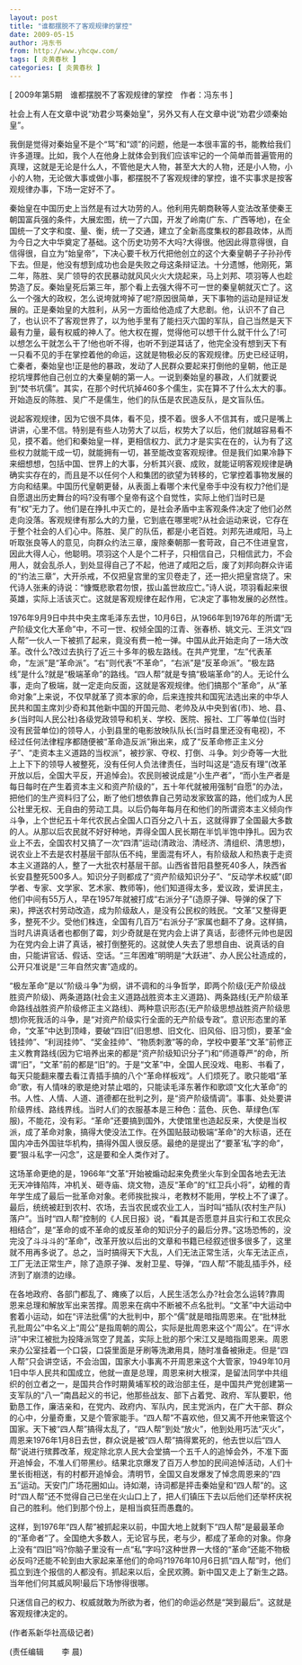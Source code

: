 ```yaml
---
layout: post
title: "谁都摆脱不了客观规律的掌控"
date: 2009-05-15
author: 冯东书
from: http://www.yhcqw.com/
tags: [ 炎黄春秋 ]
categories: [ 炎黄春秋 ]
---
```



[ 2009年第5期　谁都摆脱不了客观规律的掌控　作者：冯东书 ]

社会上有人在文章中说“劝君少骂秦始皇”，另外又有人在文章中说“劝君少颂秦始皇”。


我倒是觉得对秦始皇不是个“骂”和“颂”的问题，他是一本很丰富的书，能教给我们许多道理。比如，我个人在他身上就体会到我们应该牢记的一个简单而普遍管用的真理，这就是无论是什么人，不管他是大人物，甚至大大的人物，还是小人物，小小的人物，无论做大事或做小事，都摆脱不了客观规律的掌控，谁不实事求是按客观规律办事，下场一定好不了。


秦始皇在中国历史上当然是有过大功劳的人。他利用先朝商鞅等人变法改革使秦王朝国富兵强的条件，大展宏图，统一了六国，开发了岭南(广东、广西等地)，在全国统一了文字和度、量、衡，统一了交通，建立了全新高度集权的郡县政体，从而为今日之大中华奠定了基础。这个历史功劳不大吗?大得很。他因此得意得很，自信得很，自立为“始皇帝”，下决心要千秋万代把他创立的这个大秦皇朝子子孙孙传下去。但是，他没有想到成功也会是失败之母这条辩证法。十分遗憾，他刚死，第二年，陈胜、吴广领导的农民暴动就风风火火大烧起来，马上刘邦、项羽等人也趁势造了反。秦始皇死后第三年，那个看上去强大得不可一世的秦皇朝就灭亡了。这么一个强大的政权，怎么说垮就垮掉了呢?原因很简单，天下事物的运动是辩证发展的。正是秦始皇的大胜利，从另一方面给他造成了大悲剧。他，认识不了自己了，也认识不了客观世界了，以为他手里有了能扫灭六国的军队，自己当然是天下最有力量，最有权威的神人了。他大权在握，觉得他可以想干什么就干什么了!可以想怎么干就怎么干了!他也听不得，也听不到逆耳话了，他完全没有想到天下有一只看不见的手在掌控着他的命运，这就是物极必反的客观规律。历史已经证明，亡秦者，秦始皇也!正是他的暴政，发动了人民群众要起来打倒他的皇朝，他正是挖坑埋葬他自己创立的大秦皇朝的第一人。一说到秦始皇的暴政，人们就要说到“焚书坑儒”。其实，在那个时代坑掉460多个儒生，实在算不了什么太大的事。开始造反的陈胜、吴广不是儒生，他们的队伍是农民造反队，是文盲队伍。


说起客观规律，因为它很不具体，看不见，摸不着。很多人不信其有，或只是嘴上讲讲，心里不信。特别是有些人功劳大了以后，权势大了以后，他们就越容易看不见，摸不着。他们和秦始皇一样，更相信权力、武力才是实实在在的，认为有了这些权力就能干成一切，就能拥有一切，甚至能改变客观规律。但是我们如果冷静下来细想想，包括中国、世界上的大事，分析其兴衰、成败，就能证明客观规律是确确实实存在的，而且是不以任何个人和集团的欲望为转移的，它掌控着事物发展的方向和结果。中国历代皇朝更替，从表面上看哪个末代皇帝手中没有权力?他们是自愿退出历史舞台的吗?没有哪个皇帝有这个自觉性，实际上他们当时已是有“权”无力了。他们是在挣扎中灭亡的，是社会矛盾中主客观条件决定了他们必然走向没落。客观规律有那么大的力量，它到底在哪里呢?从社会运动来说，它存在于整个社会的人们心中。陈胜、吴广的队伍，都是小老百姓。刘邦先进咸阳，马上听取张良等人的意见，向群众约法三章，废除秦朝那一套苛政，自己不住进皇宫，因此大得人心，他聪明。项羽这个人是个二杆子，只相信自己，只相信武力，不会用人，就会乱杀人，到处显得自己了不起，他进了咸阳之后，废了刘邦向群众许诺的“约法三章”，大开杀戒，不仅把皇宫里的宝贝卷走了，还一把火把皇宫烧了。宋代诗人张耒的诗说：“慷慨悲歌君勿恨，拔山盖世故应亡。”诗人说，项羽看起来很英雄，实际上活该灭亡。这就是客观规律在起作用，它决定了事物发展的必然性。


1976年9月9日中共中央主席毛泽东去世，10月6日，从1966年到1976年的所谓“无产阶级文化大革命”中，不可一世、权倾全国的江青、张春桥、姚文元、王洪文“四人帮”一伙人一下被抓了起来，竟没有费一枪一弹。中国从此开始走向了一场大改革。改什么?改过去执行了近三十多年的极左路线。在共产党里，“左”代表革命，“左派”是“革命派”。“右”则代表“不革命”，“右派”是“反革命派”。“极左路线”是什么?就是“极端革命”的路线。“四人帮”就是专搞“极端革命”的人。无论什么事，走向了极端，就一定走向反面，这就是客观规律。他们搞那个“革命”，从“革命对象”上来说，不仅早就革了资本家的命，后来连按共和国宪法选出来的中华人民共和国主席刘少奇和其他新中国的开国元勋、老帅及从中央到省(市)、地、县、乡(当时叫人民公社)各级党政领导和机关、学校、医院、报社、工厂等单位(当时没有民营单位)的领导人，小到县里的电影放映队队长(当时县里还没有电视)，不经过任何法律程序都随便被“革命造反派”揪出来，成了“反革命修正主义分子”、“走资本主义道路的当权派”，被抄家、夺权、打倒、斗争。刘少奇等一大批上上下下的领导人被整死，没有任何人负法律责任，当时叫这是“造反有理”(改革开放以后，全国大平反，开追悼会)。农民则被说成是“小生产者”，“而小生产者是每日每时在产生着资本主义和资产阶级的”，五十年代就被用强制“自愿”的办法，把他们的生产资料归了公，断了他们想依靠自己劳动发家致富的路，他们成为人民公社里无权、无自由的劳动工具。以后仍每年每月在和他们的所谓资本主义倾向作斗争，上个世纪五十年代农民占全国人口百分之八十五，这就得罪了全国最大多数的人。从那以后农民就不好好种地，弄得全国人民长期在半饥半饱中挣扎。因为农业上不去，全国农村又搞了一次“四清”运动(清政治、清经济、清组织、清思想)，说农业上不去是农村基层干部队伍不纯，里面混有坏人，有阶级敌人和热衷于走资本主义道路的人，整了一大批农村基层干部。山西省昔阳县整死40多人，陕西省长安县整死500多人。知识分子则都成了“资产阶级知识分子”、“反动学术权威”(即学者、专家、文学家、艺术家、教师等)，他们知道得太多，爱议政，爱讲民主，他们中间有55万人，早在1957年就被打成“右派分子”(造原子弹、导弹的保了下来)，押送农村劳动改造，成为阶级敌人，是没有公民权的贱民。“文革”又整得更多，整死不少。受他们株连，全国有几百万“右派分子”家属也翻不了身。这样搞，当时凡讲真话者也都倒了霉，刘少奇就是在党内会上讲了真话，彭德怀元帅也是因为在党内会上讲了真话，被打倒整死的。这就使人失去了思想自由、说真话的自由，只能讲官话、假话、空话。“三年困难”明明是“大跃进”、办人民公社造成的，公开只准说是“三年自然灾害”造成的。


“极左革命”是以“阶级斗争”为纲，讲不调和的斗争哲学，即两个阶级(无产阶级战胜资产阶级)、两条道路(社会主义道路战胜资本主义道路)、两条路线(无产阶级革命路线战胜资产阶级修正主义路线)、两种意识形态(无产阶级思想战胜资产阶级思想)你死我活的斗争，是“对资产阶级实行全面的无产阶级专政”。意识形态里的革命，“文革”中达到顶峰，要破“四旧”(旧思想、旧文化、旧风俗、旧习惯)，要革“金钱挂帅”、“利润挂帅”、“奖金挂帅”、“物质刺激”等的命，学校中要革“文革”前修正主义教育路线(因为它培养出来的都是“资产阶级知识分子”)和“师道尊严”的命，所谓“旧”，“文革”前的都是“旧”的。于是“文革”中，全国人民没戏、电影、书看了，每天只能翻来覆去看江青插手搞的八个“革命样板戏”。人们烦死了。歌只能唱“革命”歌，有人情味的歌是绝对禁止唱的，只能读毛泽东著作和歌颂“文化大革命”的书。人性、人情、人道、道德都在批判之列，是“资产阶级情调”。事事、处处要讲阶级界线、路线界线。当时人们的衣服基本是三种色：蓝色、灰色、草绿色(军服)，不能花，没有彩。“革命”还要搞到国外，大使馆里也造起反来，大使是当权派，成了革命对象，搞得大使没法工作。在外国贴鼓动极端“革命”的大标语，还在国内冲击外国驻华机构，搞得外国人很反感。最绝的是提出了“要革‘私’字的命”，要“狠斗私字一闪念”，这是要和全人类作对了。


这场革命更绝的是，1966年“文革”开始被煽动起来免费坐火车到全国各地去无法无天冲锋陷阵，冲机关、砸寺庙、烧文物，造反“革命”的“红卫兵小将”，幼稚的青年学生成了最后一批革命对象。老师挨批挨斗，老教材不能用，学校上不了课了。最后，统统被赶到农村、农场，去当农民或农业工人，当时叫“插队(农村生产队)落户”。当时“四人帮”控制的《人民日报》说，“看其是否愿意并且实行和工农民众相结合”，是“革命的或不革命的或反革命的知识分子的最后分界。”这场恐怖的，没完没了斗斗斗的“革命”，改革开放以后出的文章和书籍已经叙述很多很多了，这里就不用再多说了。总之，当时搞得天下大乱，人们无法正常生活，火车无法正点，工厂无法正常生产，除了造原子弹、发射卫星、导弹，“四人帮”不能乱插手外，经济到了崩溃的边缘。


在各地政府、各部门都乱了、瘫痪了以后，人民生活怎么办?社会怎么运转?靠周恩来总理和解放军出来苦撑。周恩来在病中不断被不点名批判。“文革”中大运动中套着小运动，如在“评法批儒”的大批判中，那个“儒”就是暗指周恩来。在“批林批孔批周公”中名义上“周公”是指周朝的周公，实际是批周恩来这个“周公”。在“评水浒”中宋江被批为投降派驾空了晁盖，实际上批的那个宋江又是暗指周恩来。周恩来办公室挂着一个口袋，口袋里面是牙刷等洗漱用具，随时准备被揪走。但是“四人帮”只会讲空话，不会治国，国家大小事离不开周恩来这个大管家，1949年10月1日中华人民共和国成立，他就一直是总理，周恩来树大根深，是留法同学中共组织的创立者之一，是国共合作时期黄埔军校的政治部主任，是中国共产党创建第一支军队的“八一”南昌起义的书记，他那些战友、部下占着党、政府、军队要职，他勤恳工作，廉洁亲和，在党内、政府内、军队内，民主党派内，在广大干部、群众的心中，分量奇重，又是个管家能手。“四人帮”不喜欢他，但又离不开他来管这个国家。天下被“四人帮”搞得太乱了，“四人帮”到处“放火”，他到处用巧法“灭火”，周恩来1976年1月8日去世，群众说是被“四人帮”搞得累死的，他去世以后“四人帮”说进行殡葬改革，规定除北京人民大会堂搞一个五千人的追悼会外，不准下面开追悼会，不准人们带黑纱。结果北京爆发了百万人参加的民间追悼活动，人们十里长街相送，有的村都开追悼会。清明节，全国又自发爆发了悼念周恩来的“四五”运动。天安门广场花圈如山。诗如潮，诗词都是抨击秦始皇和“四人帮”的。这时“四人帮”还不觉得自己已坐在火山口上了，把人们镇压下去以后他们还举杯庆祝自己的胜利。他们到那个份上，是相当疯狂而愚蠢的。


这样，到1976年“四人帮”被抓起来以前，中国大地上就剩下“四人帮”是最最革命的“革命者”了。全国绝大多数人，无论官与民，老与少，都成了革命的对象。你身上没有“四旧”吗?你脑子里没有一点“私”字吗?这种世界一大怪的“革命”还能不物极必反吗?还能不轮到由大家起来革他们的命吗?1976年10月6日抓“四人帮”时，他们孤立到连个报信的人都没有。抓起来以后，全民欢腾。新中国又走上了新生之路。当年他们何其威风啊!最后下场惨得很哪。

只迷信自己的权力、权威就敢为所欲为者，他们的命运必然是“哭到最后”。这就是客观规律决定的。

(作者系新华社高级记者)

(责任编辑 　　李 晨)



